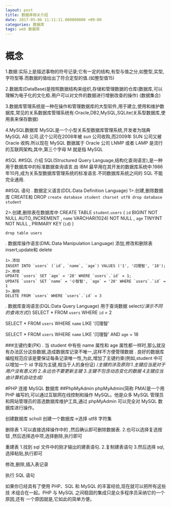 ```yaml
---
layout: post
title: 数据库相关介绍
date: 2017-05-06 11:11:11.000000000 +09:00
categories: 数据库
tags: web 数据库
---
```


# 概念
1.数据:实际上是描述事物的符号记录;它有一定的结构,有型与值之分,如整型,实型,字符型等.而数据的值给出了符合定型的值.(如整型值15)

2.数据库(DataBase)是按照数据结构来组织,存储和管理数据的仓库(数据库,可以理解为电子化的文化柜.用户可以对文件的数据进行增删改查的操作) (数据集合)

3.数据库管理系统是一种在操作和管理数据库的大型软件,用于建立,使用和维护数据库,常见的关系数据库管理系统有:Oracle,DB2,MySQL,SQLite(关系型数据库,使用表来保存数据)

4.MySQL数据库
	MySQL是一个小型关系型数据库管理系统,开发者为瑞典 MySQL AB 公司.这个公司在2008年被 sun 公司收购,而2009年 SUN 公司又被 Oracle 收购.所以现在 MySQL 数据属于 Oracle 公司
	LNMP 或者 LAMP 是流行的互联网架构,其中,第三个字母 M 就是指 MySQL


#SQL
##SQL 介绍
  SQL(Structured Query Language,结构化查询语言),是一种用于数据库中的标准数据查询语言.由 IBM 最早用在其开发的数据库系统中.1986年10月,成为关系型数据库管理系统的标准语言.不同数据库系统之间的 SQL 不能完全通用.

##SQL 语句
. 数据定义语言(DDL:Data Definition Language)
	1>.创建,删除数据库 CREATE和 DROP
	```
	create database student charset utf8
	drop database student	
	```

  2>.创建,删除表在数据库中
	CREATE TABLE `student`.`users` 
	( `id` BIGINT NOT NULL AUTO_INCREMENT , 
	  `name` VARCHAR(1024) NOT NULL , 
	  `age` TINYINT NOT NULL ,
	   PRIMARY KEY (`id`)
	)
	
	drop table users
	
. 数据库操作语言(DML:Data Manipulation Language)
 	添加,修改和删除表 insert,update和 delete
 	
 	1>.添加
 	INSERT INTO `users` (`id`, `name`, `age`) VALUES ('1', '闫理智', '18');
 	2>.修改
 	UPDATE `users` SET `age` = '28' WHERE `users`.`id` = 1;
	UPDATE `users` SET `name` = '小智智', `age` = '20' WHERE `users`.`id` = 1
	3>.删除
	DELETE FROM `users` WHERE `users`.`id` = 3

. 数据库查询语言(DQL:Data Query Language)
	用于查询数据 select(/*演示不同的查询方式*/)
SELECT * FROM `users` WHERE `id` = 2

SELECT * FROM `users` WHERE `name` LIKE '闫理智'

SELECT * FROM `users` WHERE `name` LIKE '闫理智' AND `age` = 18


###主键约束(PK)
. 当 student 中有些 name 属性和 age 属性都一样时,那么就没有办法区分这些数据,造成数据库记录不唯一,这样不方便管理数据
. 良好的数据库编程规范应该是要保证每条记录唯一性,为此,增加了主键约束(例如,student 中可以增加一个 id 字段为主键,相当于人的身份证)
/*主键的涉及原则:1.主键应当是对于用户没有意义的 2.永远也不要更新主键 3.主键不包含动态变化的数据 4主键应当由计算机自动生成*/



#PHP 连接 MySQL 数据库
##PhpMyAdmin
phpMyAdmin(简称 PMA)是一个用 PHP 编写的,可以通过互联网在线控制和操作 MySQL。他是众多 MySQL 管理员和网站管理员的首选数据库维护工具,通过 phpMyAdmin 可以完全对 MySQL 数据库进行操作。

创建数据库 scholl 
创建一个数据库->选择 utf8 字符集


删除表
1.可以直接选择操作中的 ,然后确认即可删除数据表. 
2.也可以选择复选按钮 ,然后选择选中项,选择删除,执行即可

重建表
1.找到 sql 文件中的刚才输出的建表语句. 
2.复制建表语句
3.然后选择 sql,选择粘贴,执行即可

修改,删除,插入表记录

执行 SQL 语句

如果你已经具有了使用 PHP、SQL 和 MySQL 的丰富经验,现在就可以把所有这些技 术组合在一起。PHP 与 MySQL 之间稳固的集成只是众多程序员采纳它的一个原因,还有 一个原因就是,它如此的简单方便。















